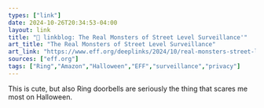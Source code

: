 ```yaml
---
types: ["link"]
date: 2024-10-26T20:34:53-04:00
layout: link
title: "🔗 linkblog: The Real Monsters of Street Level Surveillance'"
art_title: "The Real Monsters of Street Level Surveillance"
art_link: "https://www.eff.org/deeplinks/2024/10/real-monsters-street-level-surveillance"
sources: ["eff.org"]
tags: ["Ring","Amazon","Halloween","EFF","surveillance","privacy"]
---
```

This is cute, but also Ring doorbells are seriously the thing that scares me most on Halloween.
